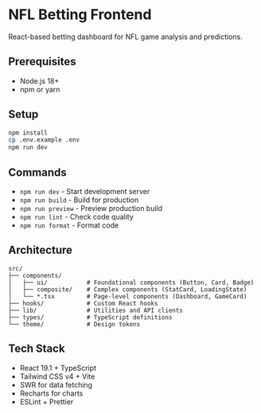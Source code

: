 # NFL Betting Frontend

React-based betting dashboard for NFL game analysis and predictions.

## Prerequisites

- Node.js 18+
- npm or yarn

## Setup

```bash
npm install
cp .env.example .env
npm run dev
```

## Commands

- `npm run dev` - Start development server
- `npm run build` - Build for production
- `npm run preview` - Preview production build
- `npm run lint` - Check code quality
- `npm run format` - Format code

## Architecture

```
src/
├── components/
│   ├── ui/           # Foundational components (Button, Card, Badge)
│   ├── composite/    # Complex components (StatCard, LoadingState)
│   └── *.tsx         # Page-level components (Dashboard, GameCard)
├── hooks/            # Custom React hooks
├── lib/              # Utilities and API clients
├── types/            # TypeScript definitions
└── theme/            # Design tokens
```

## Tech Stack

- React 19.1 + TypeScript
- Tailwind CSS v4 + Vite
- SWR for data fetching
- Recharts for charts
- ESLint + Prettier
